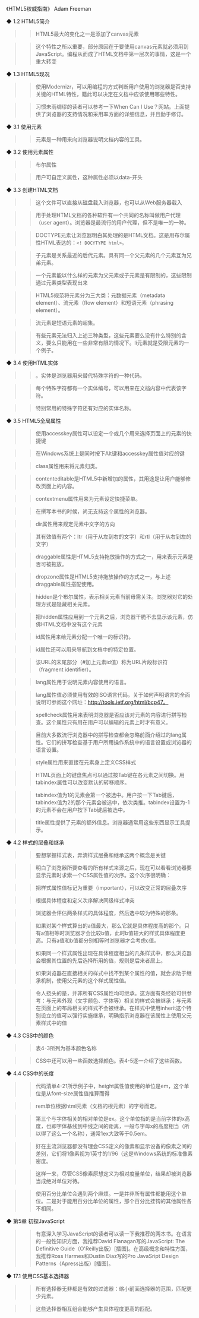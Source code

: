 《HTML5权威指南》
Adam Freeman


◆ 1.2 HTML5简介

>> HTML5最大的变化之一是添加了canvas元素

>> 这个特性之所以重要，部分原因在于要使用canvas元素就必须用到JavaScript。编程从而成了HTML文档中第一层次的事情，这是一个重大转变

◆ 1.3 HTML5现况

>> 使用Modernizr，可以用编程的方式判断用户使用的浏览器是否支持关键的HTML特性，籍此可以决定在文档中应该使用哪些特性。

>> 习惯未雨绸缪的读者可以参考一下When Can I Use？网站。上面提供了浏览器的支持情况和采用率方面的详细信息，并且勤于修订。

◆ 3.1 使用元素

>> 元素是一种用来向浏览器说明文档内容的工具。

◆ 3.2 使用元素属性

>> 布尔属性

>> 用户可自定义属性，这种属性必须以data-开头

◆ 3.3 创建HTML文档

>> 这个文件可以直接从磁盘载入浏览器，也可以从Web服务器载入

>> 用于处理HTML文档的各种软件有一个共同的名称叫做用户代理（user agent）。浏览器是最流行的用户代理，但不是唯一的一种。

>> DOCTYPE元素让浏览器明白其处理的是HTML文档。这是用布尔属性HTML表达的：`<! DOCYTYPE html>`。

>> 子元素是关系最近的后代元素。具有同一个父元素的几个元素互为兄弟元素。

>> 一个元素能以什么样的元素为父元素或子元素是有限制的，这些限制通过元素类型表现出来

>> HTML5规范将元素分为三大类：元数据元素（metadata element）、流元素（flow element）和短语元素（phrasing element）。

>> 流元素是短语元素的超集。

>> 有些元素无法归入上述三种类型，这些元素要么没有什么特别的含义，要么只能用在一些非常有限的情况下。li元素就是受限元素的一个例子。

◆ 3.4 使用HTML实体

>> 。实体是浏览器用来替代特殊字符的一种代码。

>> 每个特殊字符都有一个实体编号，可以用来在文档内容中代表该字符。

>> 特别常用的特殊字符还有对应的实体名称。

◆ 3.5 HTML5全局属性

>> 使用accesskey属性可以设定一个或几个用来选择页面上的元素的快捷键

>> 在Windows系统上是同时按下Alt键和accesskey属性值对应的键

>> class属性用来将元素归类。

>> contenteditable是HTML5中新增加的属性，其用途是让用户能够修改页面上的内容。

>> contextmenu属性用来为元素设定快捷菜单。

>> 在撰写本书的时候，尚无支持这个属性的浏览器。

>> dir属性用来规定元素中文字的方向

>> 其有效值有两个：ltr（用于从左到右的文字）和rtl（用于从右到左的文字）

>> draggable属性是HTML5支持拖放操作的方式之一，用来表示元素是否可被拖放。

>> dropzone属性是HTML5支持拖放操作的方式之一，与上述draggable属性搭配使用。

>> hidden是个布尔属性，表示相关元素当前毋需关注。浏览器对它的处理方式是隐藏相关元素。

>> 把hidden属性应用到一个元素之后，浏览器干脆不去显示该元素，仿佛HTML文档中没有这个元素

>> id属性用来给元素分配一个唯一的标识符。

>> id属性还可以用来导航到文档中的特定位置。

>> 该URL的末尾部分（#加上元素id值）称为URL片段标识符（fragment identifier）。

>> lang属性用于说明元素内容使用的语言。

>> lang属性值必须使用有效的ISO语言代码。关于如何声明语言的全面说明可参阅这个网址：http://tools.ietf.org/html/bcp47。

>> spellcheck属性用来表明浏览器是否应该对元素的内容进行拼写检查。这个属性只有用在用户可以编辑的元素上时才有意义。

>> 目前大多数流行浏览器中的拼写检查都会忽略前面介绍过的lang属性。它们的拼写检查基于用户所用操作系统中的语言设置或浏览器的语言设置。

>> style属性用来直接在元素身上定义CSS样式

>> HTML页面上的键盘焦点可以通过按Tab键在各元素之间切换。用tabindex属性可以改变默认的转移顺序。

>> tabindex值为1的元素会第一个被选中。用户按一下Tab键后，tabindex值为2的那个元素会被选中，依次类推。tabindex设置为-1的元素不会在用户按下Tab键后被选中。

>> title属性提供了元素的额外信息。浏览器通常用这些东西显示工具提示。

◆ 4.2 样式的层叠和继承

>> 要想掌握样式表，弄清样式层叠和继承这两个概念是关键

>> 明白了浏览器所要查看的所有样式来源之后，现在可以看看浏览器要显示元素时求索一个CSS属性值的次序。这个次序很明确：

>> 把样式属性值标记为重要（important），可以改变正常的层叠次序

>> 根据具体程度和定义次序解决同级样式冲突

>> 浏览器会评估两条样式的具体程度，然后选中较为特殊的那条。

>> 如果对某个样式算出的a值最大，那么它就是具体程度高的那个。只有a值相等时浏览器才会比较b值，此时b值较大的样式具体程度更高。只有a值和b值都分别相等时浏览器才会考虑c值。

>> 如果同一个样式属性出现在具体程度相当的几条样式中，那么浏览器会根据其位置的先后选择所用的值，规则是后来者居上。

>> 如果浏览器在直接相关的样式中找不到某个属性的值，就会求助于继承机制，使用父元素的这个样式属性值。

>> 令人挠头的是，并非所有CSS属性均可继承。这方面有条经验可供参考：与元素外观（文字颜色、字体等）相关的样式会被继承；与元素在页面上的布局相关的样式不会被继承。在样式中使用inherit这个特别设立的值可以强行实施继承，明确指示浏览器在该属性上使用父元素样式中的值

◆ 4.3 CSS中的颜色

>> 表4-3所列为基本颜色名称

>> CSS中还可以用一些函数选择颜色。表4-5逐一介绍了这些函数。

◆ 4.4 CSS中的长度

>> 代码清单4-21所示例子中，height属性值使用的单位是em，这个单位是从font-size属性值推算而得

>> rem单位根据html元素（文档的根元素）的字号而定。

>> 第三个与字体相关的相对单位是ex。这个单位指的是当前字体的x高度，也即字体基线到中线之间的距离，一般与字母x的高度相当（所以得了这么一个名称），通常1ex大致等于0.5em。

>> 好在主流浏览器都没有理会CSS定义的像素和显示设备的像素之间的差别，它们将1像素视为1英寸的1/96（这是Windows系统的标准像素密度。

>> 这样一来，尽管CSS像素原想定义为相对度量单位，结果却被浏览器当成绝对单位对待。

>> 使用百分比单位会遇到两个麻烦。一是并非所有属性都能用这个单位。二是对于能用百分比单位的属性，那个百分比挂钩的其他属性各不相同。

◆ 第5章 初探JavaScript

>> 有意深入学习JavaScript的读者可以读一下我推荐的两本书。在语言的一般性知识方面，我推荐David Flanagan写的JavaScript: The Definitive Guide（O'Reilly出版）[插图]。在高级概念和特性方面，我推荐Ross Harmes和Dustin Diaz写的Pro JavaSript Design Patterns（Apress出版）[插图]。

◆ 17.1 使用CSS基本选择器

>> 所有选择器无非都是有效的过滤器：缩小前面选择器的范围，匹配更少元素。

>> 这些选择器相互组合能够产生具体程度更高的匹配。